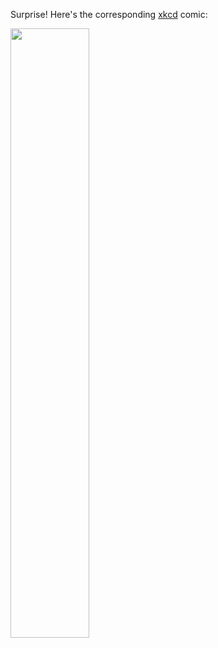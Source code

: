 Surprise! Here's the corresponding [xkcd](https://xkcd.com/) comic:

<img src="https://imgs.xkcd.com/comics/k_means_clustering.png" width="50%">

